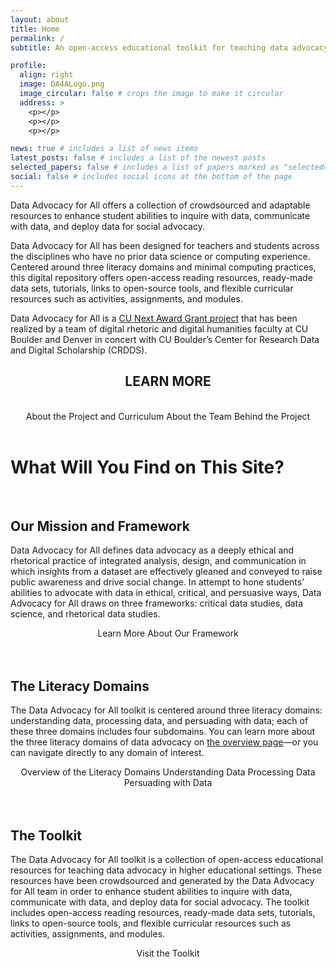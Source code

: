 ```yaml
---
layout: about
title: Home
permalink: /
subtitle: An open-access educational toolkit for teaching data advocacy in higher educational settings.

profile:
  align: right
  image: DA4ALogo.png
  image_circular: false # crops the image to make it circular
  address: >
    <p></p>
    <p></p>
    <p></p>

news: true # includes a list of news items
latest_posts: false # includes a list of the newest posts
selected_papers: false # includes a list of papers marked as "selected={true}"
social: false # includes social icons at the bottom of the page
---
```


Data Advocacy for All offers a collection of crowdsourced and adaptable resources to enhance student abilities to inquire with data, communicate with data, and deploy data for social advocacy.

Data Advocacy for All has been designed for teachers and students across the disciplines who have no prior data science or computing experience. Centered around three literacy domains and minimal computing practices, this digital repository offers open-access reading resources, ready-made data sets, tutorials, links to open-source tools, and flexible curricular resources such as activities, assignments, and modules.

Data Advocacy for All is a <a href="https://www.cu.edu/oaa/academic-innovation-programs/cu-next-award">CU Next Award Grant project</a> that has been realized by a team of digital rhetoric and digital humanities faculty at CU Boulder and Denver in concert with CU Boulder’s Center for Research Data and Digital Scholarship (CRDDS).
<br>

<center><h2>
LEARN MORE
</h2><br>
<sl-button-group label="Alignment">
  <sl-button href="../about/">About the Project and Curriculum</sl-button>
  <sl-button href="../team/">About the Team Behind the Project</sl-button>
</sl-button-group>
</center>

<br>

# What Will You Find on This Site?

<br>

## Our Mission and Framework

Data Advocacy for All defines data advocacy as a deeply ethical and rhetorical practice of integrated analysis, design, and communication in which insights from a dataset are effectively gleaned and conveyed to raise public awareness and drive social change. In attempt to hone students’ abilities to advocate with data in ethical, critical, and persuasive ways, Data Advocacy for All draws on three frameworks: critical data studies, data science, and rhetorical data studies.

<center>
<sl-button-group label="Alignment">
  <sl-button href="../about/#Framework">Learn More About Our Framework</sl-button>
</sl-button-group></center>

<br>
<br>

## The Literacy Domains

The Data Advocacy for All toolkit is centered around three literacy domains: understanding data, processing data, and persuading with data; each of these three domains includes four subdomains. You can learn more about the three literacy domains of data advocacy on [the overview page](../literacy-domains/)—or you can navigate directly to any domain of interest.

<center>
<sl-button-group label="Alignment">
  <sl-button href="../literacy-domains/">Overview of the Literacy Domains</sl-button>
  <sl-button href="../understanding-data/">Understanding Data</sl-button>
  <sl-button href="../processing-data/">Processing Data</sl-button>
  <sl-button href="../persuading-with-data/">Persuading with Data</sl-button>
</sl-button-group></center>

<br>
<br>

## The Toolkit

The Data Advocacy for All toolkit is a collection of open-access educational resources for teaching data advocacy in higher educational settings. These resources have been crowdsourced and generated by the Data Advocacy for All team in order to enhance student abilities to inquire with data, communicate with data, and deploy data for social advocacy. The toolkit includes open-access reading resources, ready-made data sets, tutorials, links to open-source tools, and flexible curricular resources such as activities, assignments, and modules.

<center>
<sl-button-group label="Alignment">
  <sl-button href="../toolkit/">Visit the Toolkit</sl-button>
</sl-button-group></center>

<br>
<br>
